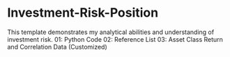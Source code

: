# Investment-Risk-Position
This template demonstrates my analytical abilities and understanding of investment risk.
01: Python Code
02: Reference List
03: Asset Class Return and Correlation Data (Customized)
